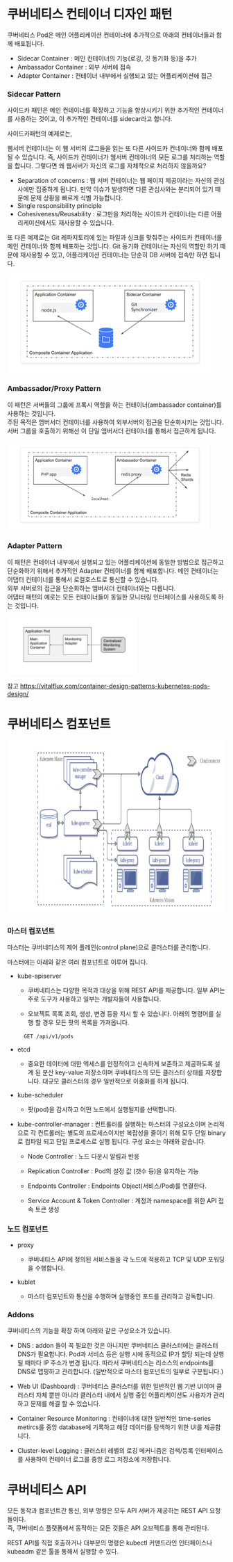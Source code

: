 # 쿠버네티스 컨테이너 디자인 패턴

쿠버네티스 Pod은 메인 어플리케이션 컨테이너에 추가적으로 아래의 컨테이너들과 함께 배포됩니다.
- Sidecar Container : 메인 컨테이너의 기능(로깅, 깃 동기화 등)을 추가
- Ambassador Container : 외부 서버에 접속
- Adapter Container : 컨테이너 내부에서 실행되고 있는 어플리케이션에 접근  

### Sidecar Pattern
사이드카 패턴은 메인 컨테이너를 확장하고 기능을 향상시키기 위한 추가적인 컨테이너를 사용하는 것이고, 이 추가적인 컨테이너를 sidecar라고 합니다.

사이드카패턴의 예제로는,

웹서버 컨테이너는 이 웹 서버의 로그들을 읽는 또 다른 사이드카 컨네이너와 함께 배포될 수 있습니다.
즉, 사이드카 컨테이너가 웹서버 컨테이너의 모든 로그를 처리하는 역할을 합니다.
그렇다면 왜 웹서버가 자신의 로그를 자체적으로 처리하지 않을까요?
- Separation of concerns : 웹 서버 컨테이너는 웹 페이지 제공이라는 자신의 관심사에만 집중하게 됩니다. 만약 이슈가 발생하면 다른 관심사와는 분리되어 있기 때문에 문제 상황을 빠르게 식별 가능합니다.
- Single responsibility principle
- Cohesiveness/Reusability : 로그만을 처리하는 사이드카 컨테이너는 다른 어플리케이션에서도 재사용할 수 있습니다.

또 다른 예제로는 Git 레파지토리에 있는 파일과 싱크를 맞춰주는 사이드카 컨테이너를 메인 컨테이너와 함께 배포하는 것입니다.
Git 동기화 컨테이너는 자신의 역할만 하기 때문에 재사용할 수 있고, 어플리케이션 컨테이너는 단순히 DB 서버에 접속만 하면 됩니다.

<img src="image/kubernetes-sidecar.png">

### Ambassador/Proxy Pattern
이 패턴은 서버들의 그룹에 프록시 역할을 하는 컨테이너(ambassador container)를 사용하는 것입니다.  
주된 목적은 앰버서더 컨테이너를 사용하여 외부서버의 접근을 단순화시키는 것입니다.  
서버 그룹을 호출하기 위해선 이 단일 앰버서더 컨테이너를 통해서 접근하게 됩니다.

<img src="image/kubernetes-ambassador.png">

### Adapter Pattern
이 패턴은 컨테이너 내부에서 실행되고 있는 어플리케이션에 동일한 방법으로 접근하고 단순화하기 위해서 추가적인 Adapter 컨테이너를 함께 배포합니다. 메인 컨테이너는 어댑터 컨테이너를 통해서 로컬호스트로 통신할 수 있습니다.  
외부 서버로의 접근을 단순화하는 앰버서더 컨테이너와는 다릅니다.  
어댑터 패턴의 예로는 모든 컨테이너들이 동일한 모니터링 인터페이스를 사용하도록 하는 것입니다.

<img width="300" src="image/kubernetes-adapter.png">

참고 https://vitalflux.com/container-design-patterns-kubernetes-pods-design/

# 쿠버네티스 컴포넌트

<img height="400" src="image/kubernetes-architecture.png">

### 마스터 컴포넌트
마스터는 쿠버네티스의 제어 플레인(control plane)으로 클러스터를 관리합니다.

마스터에는 아래와 같은 여러 컴포넌트로 이루어 집니다.

* kube-apiserver
  * 쿠버네티스는 다양한 목적과 대상을 위해 REST API를 제공합니다. 일부 API는 주로 도구가 사용하고 일부는 개발자들이 사용합니다.

  * 오브젝트 목록 조회, 생성, 변경 등을 지시 할 수 있습니다. 아래의 명령어를 실행 할 경우 모든 팟의 목록을 가져옵니다.
  ~~~
    GET /api/v1/pods
  ~~~

* etcd
  * 중요한 데이터에 대한 액세스를 안정적이고 신속하게 보존하고 제공하도록 설계 된 분산 key-value 저장소이며 쿠버네티스의 모든 클러스터 상태를 저장합니다. 대규모 클러스터의 경우 일반적으로 이중화를 하게 됩니다.


* kube-scheduler
  * 팟(pod)을 감시하고 어떤 노드에서 실행될지를 선택합니다.


* kube-controller-manager : 컨트롤러를 실행하는 마스터의 구성요소이며 논리적으로 각 컨트롤러는 별도의 프로세스이지만 복잡성을 줄이기 위해 모두 단일 binary로 컴파일 되고 단일 프로세스로 실행 됩니다. 구성 요소는 아래와 같습니다.

  * Node Controller : 노드 다운시 알림과 반응

  * Replication Controller : Pod의 설정 값 (갯수 등)을 유지하는 기능

  * Endpoints Controller : Endpoints Object(서비스/Pod)를 연결한다.

  * Service Account & Token Controller : 계정과 namespace를 위한 API 접속 토큰 생성

### 노드 컴포넌트

* proxy
  * 쿠버네티스 API에 정의된 서비스들을 각 노드에 적용하고 TCP 및 UDP 포워딩을 수행합니다.  

* kublet
  * 마스터 컴포넌트와 통신을 수행하며 실행중인 포드를 관리하고 감독합니다.

### Addons
쿠버네티스의 기능을 확장 하며 아래와 같은 구성요소가 있습니다.

* DNS : addon 들이 꼭 필요한 것은 아니지만 쿠버네티스 클러스터에는 클러스터 DNS가 필요합니다. Pod과 서비스 등은 실행 시에 동적으로 IP가 할당 되는데 실행 될 때마다 IP 주소가 변경 됩니다. 따라서 쿠버네티스는 리소스의 endpoints를 DNS로 맵핑하고 관리합니다. (일반적으로 마스터 컴포넌트의 일부로 구분됩니다.)

* Web UI (Dashboard) : 쿠버네티스 클러스터를 위한 일반적인 웹 기반 UI이며 클러스터 자체 뿐만 아니라 클러스터 내에서 실행 중인 어플리케이션도 사용자가 관리하고 문제를 해결 할 수 있습니다.

* Container Resource Monitoring : 컨테이너에 대한 일반적인 time-series metircs를 중앙 database에 기록하고 해당 데이터를 탐색하기 위한 UI를 제공합니다.

* Cluster-level Logging : 클러스터 레벨의 로깅 메커니즘은 검색/등록 인터페이스를 사용하여 컨테이너 로그를 중앙 로그 저장소에 저장합니다.

# 쿠버네티스 API
모든 동작과 컴포넌트간 통신, 외부 명령은 모두 API 서버가 제공하는 REST API 요청들이다.  
즉, 쿠버네티스 플랫폼에서 동작하는 모든 것들은 API 오브젝트를 통해 관리된다.

REST API를 직접 호출하거나 대부분의 명령은 kubectl 커맨드라인 인터페이스나 kubeadm 같은 툴을 통해서 실행할 수 있다.

